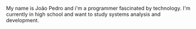 My name is João Pedro and i'm a programmer fascinated by technology. I'm currently in high school and want to study systems analysis and development.
